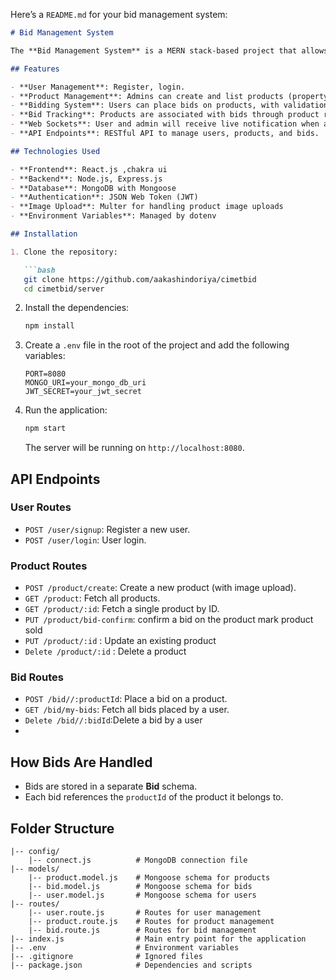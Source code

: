 Here’s a `README.md` for your bid management system:

```md
# Bid Management System

The **Bid Management System** is a MERN stack-based project that allows administrators to create products (property or vehicles) and manage bidding activities. Users can place bids on products, and the system tracks these bids to determine winners.

## Features

- **User Management**: Register, login.
- **Product Management**: Admins can create and list products (property or vehicle), with photo uploads.
- **Bidding System**: Users can place bids on products, with validation ensuring bids are higher than the starting price.
- **Bid Tracking**: Products are associated with bids through product references, rather than storing bids in the product schema.
- **Web Sockets**: User and admin will receive live notification when a new product is created and when a new bid is placed
- **API Endpoints**: RESTful API to manage users, products, and bids.

## Technologies Used

- **Frontend**: React.js ,chakra ui
- **Backend**: Node.js, Express.js
- **Database**: MongoDB with Mongoose
- **Authentication**: JSON Web Token (JWT)
- **Image Upload**: Multer for handling product image uploads
- **Environment Variables**: Managed by dotenv

## Installation

1. Clone the repository:

   ```bash
   git clone https://github.com/aakashindoriya/cimetbid
   cd cimetbid/server

   ```

2. Install the dependencies:

   ```bash
   npm install
   ```

3. Create a `.env` file in the root of the project and add the following variables:

   ```env
   PORT=8080
   MONGO_URI=your_mongo_db_uri
   JWT_SECRET=your_jwt_secret
   ```

4. Run the application:

   ```bash
   npm start
   ```

   The server will be running on `http://localhost:8080`.

## API Endpoints

### User Routes

- `POST /user/signup`: Register a new user.
- `POST /user/login`: User login.

### Product Routes

- `POST /product/create`: Create a new product (with image upload).
- `GET /product`: Fetch all products.
- `GET /product/:id`: Fetch a single product by ID.
- `PUT /product/bid-confirm`: confirm a bid on the product mark product sold
- `PUT /product/:id` : Update an existing product
- `Delete /product/:id` : Delete a product
### Bid Routes

- `POST /bid//:productId`: Place a bid on a product.
- `GET /bid/my-bids`: Fetch all bids placed by a user.
- `Delete /bid//:bidId`:Delete a bid by a user 
- 


## How Bids Are Handled

- Bids are stored in a separate **Bid** schema.
- Each bid references the `productId` of the product it belongs to.

## Folder Structure

```
|-- config/
    |-- connect.js          # MongoDB connection file
|-- models/
    |-- product.model.js    # Mongoose schema for products
    |-- bid.model.js        # Mongoose schema for bids
    |-- user.model.js       # Mongoose schema for users
|-- routes/
    |-- user.route.js       # Routes for user management
    |-- product.route.js    # Routes for product management
    |-- bid.route.js        # Routes for bid management
|-- index.js                # Main entry point for the application
|-- .env                    # Environment variables
|-- .gitignore              # Ignored files
|-- package.json            # Dependencies and scripts
```

